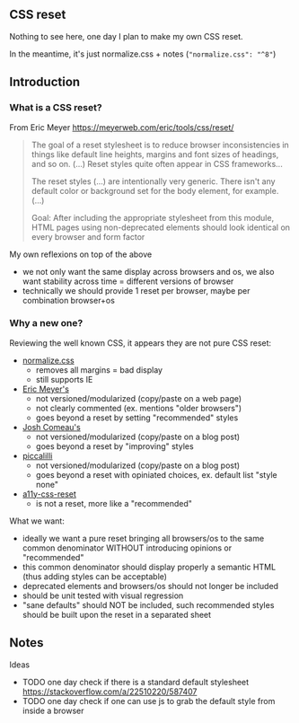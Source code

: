 ## CSS reset

Nothing to see here, one day I plan to make my own CSS reset.

In the meantime, it's just normalize.css + notes (`"normalize.css": "^8"`)


## Introduction

### What is a CSS reset?

From Eric Meyer https://meyerweb.com/eric/tools/css/reset/
> The goal of a reset stylesheet is to reduce browser inconsistencies in things like default line heights, margins and font sizes of headings, and so on.
> (...) Reset styles quite often appear in CSS frameworks...
>
> The reset styles (...) are intentionally very generic. There isn't any default color or background set for the body element, for example. (...)
>
> Goal: After including the appropriate stylesheet from this module,
> HTML pages using non-deprecated elements should look identical on every browser and form factor

My own reflexions on top of the above
* we not only want the same display across browsers and os, we also want stability across time = different versions of browser
* technically we should provide 1 reset per browser, maybe per combination browser+os

### Why a new one?

Reviewing the well known CSS, it appears they are not pure CSS reset:
* [normalize.css](https://github.com/necolas/normalize.css/)
  * removes all margins = bad display
  * still supports IE
* [Eric Meyer's](https://meyerweb.com/eric/tools/css/reset/)
  * not versioned/modularized (copy/paste on a web page)
  * not clearly commented (ex. mentions "older browsers")
  * goes beyond a reset by setting "recommended" styles
* [Josh Comeau's](https://www.joshwcomeau.com/css/custom-css-reset/)
  * not versioned/modularized (copy/paste on a blog post)
  * goes beyond a reset by "improving" styles
* [piccalilli](https://hankchizljaw.com/wrote/a-modern-css-reset/)
  * not versioned/modularized (copy/paste on a blog post)
  * goes beyond a reset with opiniated choices, ex. default list "style none"
* [a11y-css-reset](https://github.com/mike-engel/a11y-css-reset)
  * is not a reset, more like a "recommended"

What we want:
* ideally we want a pure reset bringing all browsers/os to the same common denominator
  WITHOUT introducing opinions or "recommended"
* this common denominator should display properly a semantic HTML (thus adding styles can be acceptable)
* deprecated elements and browsers/os should not longer be included
* should be unit tested with visual regression
* "sane defaults" should NOT be included, such recommended styles should be built upon the reset in a separated sheet


## Notes

Ideas
* TODO one day check if there is a standard default stylesheet https://stackoverflow.com/a/22510220/587407
* TODO one day check if one can use js to grab the default style from inside a browser
